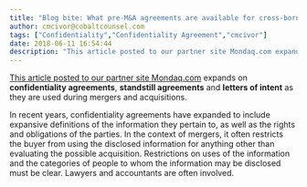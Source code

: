 ```yaml
---
title: "Blog bite: What pre-M&A agreements are available for cross-border business relations?"
author: cmcivor@cobaltcounsel.com
tags: ["Confidentiality","Confidentiality Agreement","cmcivor"]
date: 2018-06-11 16:54:44
description: "This article posted to our partner site Mondaq.com expands on confidentiality agreements, standstill agreements and letters of intent as they are used during mergers and acquisitions."
---
```


[This article posted to our partner site Mondaq.com](http://www.mondaq.com/unitedstates/x/13551/PreAcquisition+Agreements+In+Mergers+And+Acquisitions) expands on **confidentiality agreements**, **standstill agreements** and **letters of intent** as they are used during mergers and acquisitions. 

In recent years, confidentiality agreements have expanded to include expansive definitions of the information they pertain to, as well as the rights and obligations of the parties. In the context of mergers, it often restricts the buyer from using the disclosed information for anything other than evaluating the possible acquisition. Restrictions on uses of the information and the categories of people to whom the information may be disclosed must be clear. Lawyers and accountants are often involved.

